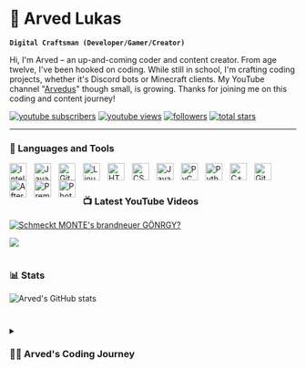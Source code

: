 # 🐙 Arved Lukas

**`Digital Craftsman (Developer/Gamer/Creator)`**

Hi, I'm Arved – an up-and-coming coder and content creator. From age twelve, I've been hooked on coding. While still in school, I'm crafting coding projects, whether it's Discord bots or Minecraft clients. My YouTube channel "[Arvedus][youtube]" though small, is growing. Thanks for joining me on this coding and content journey!

   <p align="left">
      <a href="https://www.youtube.com/c/arvedus?sub_confirmation=1">
         <img alt="youtube subscribers" title="Subscribe to my YouTube channel" src="https://custom-icon-badges.demolab.com/youtube/channel/subscribers/UCYtyNuATuCX-XKJibxSmzqA?color=%23E05D44&label=SUBSCRIBE&logo=video&logoColor=white&style=for-the-badge&labelColor=CE4630"/></a> 
      <a href="https://www.youtube.com/c/arvedus">
         <img alt="youtube views" title="YouTube views" src="https://custom-icon-badges.demolab.com/youtube/channel/views/UCYtyNuATuCX-XKJibxSmzqA?color=%23E1AD0E&logo=eye&logoColor=white&style=for-the-badge&labelColor=C79600"/></a> 
      <a href="https://github.com/Arvedus?tab=followers">
         <img alt="followers" title="Follow me on Github" src="https://custom-icon-badges.demolab.com/github/followers/ArvedLukas?color=236ad3&labelColor=1155ba&style=for-the-badge&logo=person-add&label=Follow&logoColor=white"/></a>
      <a href="https://github.com/Arvedus?tab=repositories&sort=stargazers">
         <img alt="total stars" title="Total stars on GitHub" src="https://custom-icon-badges.demolab.com/github/stars/ArvedLukas?color=55960c&style=for-the-badge&labelColor=488207&logo=star"/></a>
   </p>

---

### 🧰 Languages and Tools

<img align="left" alt="IntelliJ" width="30px" style="padding-right:10px;" src="https://cdn.jsdelivr.net/gh/devicons/devicon/icons/intellij/intellij-original.svg"/>
<img align="left" alt="Java" width="30px" style="padding-right:10px;" src="https://cdn.jsdelivr.net/gh/devicons/devicon/icons/java/java-original.svg"/>
<img align="left" alt="Git" width="30px" style="padding-right:10px;" src="https://cdn.jsdelivr.net/gh/devicons/devicon/icons/git/git-original.svg" />
<img align="left" alt="Linux" width="30px" style="padding-right:10px;" src="https://cdn.jsdelivr.net/gh/devicons/devicon/icons/linux/linux-original.svg" />
<img align="left" alt="HTML" width="30px" style="padding-right:10px;" src="https://cdn.jsdelivr.net/gh/devicons/devicon/icons/html5/html5-plain.svg" />
<img align="left" alt="CSS" width="30px" style="padding-right:10px;" src="https://cdn.jsdelivr.net/gh/devicons/devicon/icons/css3/css3-plain.svg" />
<img align="left" alt="JavaScript" width="30px" style="padding-right:10px;" src="https://cdn.jsdelivr.net/gh/devicons/devicon/icons/javascript/javascript-plain.svg" />          
<img align="left" alt="PyCharm" width="30px" style="padding-right:10px;" src="https://cdn.jsdelivr.net/gh/devicons/devicon/icons/pycharm/pycharm-original.svg"/>
<img align="left" alt="Python" width="30px" style="padding-right:10px;" src="https://cdn.jsdelivr.net/gh/devicons/devicon/icons/python/python-plain.svg" />
<img align="left" alt="C++" width="30px" style="padding-right:10px;" src="https://cdn.jsdelivr.net/gh/devicons/devicon/icons/cplusplus/cplusplus-line.svg" />
<img align="left" alt="GitHub" width="30px" style="padding-right:10px;" src="https://cdn.jsdelivr.net/gh/devicons/devicon/icons/github/github-original.svg" />
<img align="left" alt="AfterEffects" width="30px" style="padding-right:10px;" src="https://cdn.jsdelivr.net/gh/devicons/devicon/icons/aftereffects/aftereffects-original.svg" />
<img align="left" alt="PremierePro" width="30px" style="padding-right:10px;" src="https://cdn.jsdelivr.net/gh/devicons/devicon/icons/premierepro/premierepro-plain.svg" />
<img align="left" alt="Photoshop" width="30px" style="padding-right:10px;" src="https://cdn.jsdelivr.net/gh/devicons/devicon/icons/photoshop/photoshop-plain.svg" />
<br />

#

### 📺 Latest YouTube Videos

<!-- BEGIN YOUTUBE-CARDS -->
[![Schmeckt MONTE's brandneuer GÖNRGY?](https://ytcards.demolab.com/?id=FMhflJId01E&title=Schmeckt+MONTE%27s+brandneuer+G%C3%96NRGY%3F&lang=en&timestamp=1690563610&background_color=%230d1117&title_color=%23ffffff&stats_color=%23dedede&max_title_lines=1&width=250&border_radius=5&duration=497 "Schmeckt MONTE's brandneuer GÖNRGY?")](https://www.youtube.com/watch?v=FMhflJId01E)
<!-- END YOUTUBE-CARDS -->

[<img src="https://custom-icon-badges.demolab.com/badge/-Subscribe%20For%20More-red?style=for-the-badge&logo=video&logoColor=white"/>](https://www.youtube.com/c/arvedus?sub_confirmation=1)

#

### 📊 Stats

![Arved's GitHub stats](https://github-readme-stats.vercel.app/api?username=ArvedLukas&show_icons=true&theme=transparent)

<!-- ![GitHub Streak](https://streak-stats.demolab.com?user=ArvedLukas&theme=transparent&border_radius=4.5) -->

#

<details>
 <summary><h3>👨‍💻 Arved's Coding Journey</h3></summary>
   
At the age of 12, I embarked on my coding journey, immersing myself in the world of technology. From crafting Discord bots to developing Minecraft clients, my skills expanded steadily. Over time, my horizons broadened to encompass social media and even delving into Minecraft botnets – a testament to my dedication to exploring the digital landscape.

In 2021, I found my voice on Twitch, sharing my passion and expertise. And now, adding to this journey, I've taken the leap into YouTube content creation. 

While my path has been diverse, one thing remains constant: my insatiable curiosity and determination to evolve. The journey continues, and I'm excited to explore new possibilities and horizons in the world of technology.

[website]: http://arvedus.de
[youtube]: https://youtube.com/arvedus
